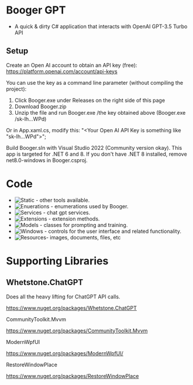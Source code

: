 
# Booger GPT 
- A quick & dirty C# application that interacts with OpenAI GPT-3.5 Turbo API

## Setup
Create an Open AI account to obtain an API key (free):
https://platform.openai.com/account/api-keys

You can use the key as a command line parameter (without compiling the project):
1. Click Booger.exe under Releases on the right side of this page
2. Download Booger.zip
3. Unzip the file and run Booger.exe /the key obtained above (Booger.exe /sk-Ih...WPd)

Or in App.xaml.cs, modify this:
"<Your Open AI API Key is something like \"sk-Ih...WPd\">";

Build Booger.sln with Visual Studio 2022 (Community version okay).  This app is targeted for .NET 6 and 8. 
If you don't have .NET 8 installed, remove net8.0-windows in Booger.csproj.


# Code

- ![Static](https://github.com/KarmaScripter/Booger/tree/main/Static) - other tools available.
- ![Enuerations](https://github.com/KarmaScripter/Booger/tree/main/Enumerations)  - enumerations used by Booger.
- ![Services](https://github.com/KarmaScripter/Booger/tree/main/Services) - chat gpt services.
- ![Extensions](https://github.com/KarmaScripter/Booger/tree/main/Extensions) - extension methods.
- ![Models](https://github.com/KarmaScripter/Booger/tree/main/Models) - classes for prompting and training.
- ![Windows](https://github.com/KarmaScripter/Booger/tree/main/Windows) - controls for the user interface and related functionality.
- ![Resources](https://github.com/KarmaScripter/Booger/tree/main/Resources)- images, documents, files, etc


# Supporting Libraries

## Whetstone.ChatGPT
Does all the heavy lifting for ChatGPT API calls.

https://www.nuget.org/packages/Whetstone.ChatGPT

CommunityToolkit.Mvvm
 
https://www.nuget.org/packages/CommunityToolkit.Mvvm
 
ModernWpfUI
 
https://www.nuget.org/packages/ModernWpfUI/
 
RestoreWindowPlace

https://www.nuget.org/packages/RestoreWindowPlace
